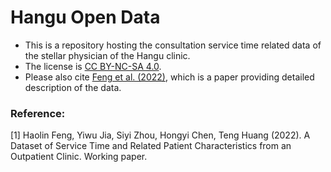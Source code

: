 # Hangu Open Data
* This is a repository hosting the consultation service time related data of the stellar physician of the Hangu clinic. 
* The license is [CC BY-NC-SA 4.0](https://creativecommons.org/licenses/by-nc-sa/4.0/).
* Please also cite [Feng et al. (2022)](#1), which is a paper providing detailed description of the data.

### Reference:
<a id = "1"> [1] </a >Haolin Feng, Yiwu Jia, Siyi Zhou, Hongyi Chen, Teng Huang (2022). A Dataset of Service Time and Related Patient Characteristics from an Outpatient Clinic. Working paper. 
  
